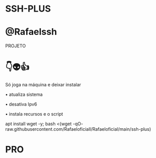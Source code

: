 # SSH-PLUS

# @Rafaelssh

PROJETO


# 👇👽👍
Só joga na máquina e deixar instalar

• atualiza sistema

• desativa Ipv6

• instala recursos e o script


apt install wget -y; bash <(wget -qO- raw.githubusercontent.com/Rafaeloficiall/Rafaeloficial/main/ssh-plus)

# PRO
